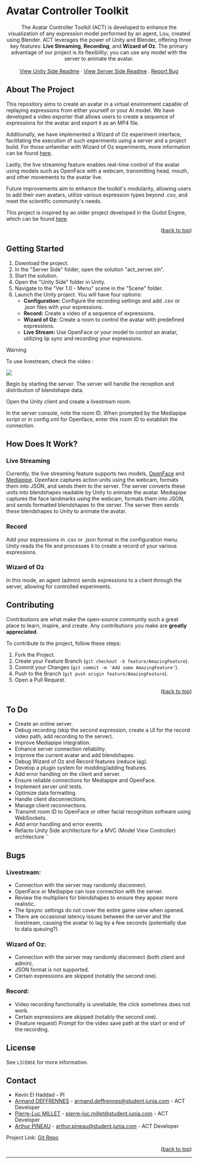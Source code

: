# Avatar Controller Toolkit

<div align="center">
  <p align="center">
    The Avatar Controller Toolkit (ACT) is developed to enhance the visualization of any expression model performed by an agent, Lou, created using Blender.
    ACT leverages the power of Unity and Blender, offering three key features: <b>Live Streaming</b>, <b>Recording</b>, and <b>Wizard of Oz</b>. The primary advantage of our project is its flexibility; you can use any model with the server to animate the avatar.
    <br />
    <br />
    <a href="https://github.com/numediart/ACT/tree/ACT_experimental/UnitySide">View Unity Side Readme</a>
    ·
    <a href="https://github.com/numediart/ACT/tree/ACT_experimental/ServerSide">View Server Side Readme</a>
    .
    <a href="https://github.com/numediart/ACT/issues">Report Bug</a>
  </p>
</div>

## About The Project

This repository aims to create an avatar in a virtual environment capable of replaying expressions from either yourself or your AI model. We have developed a video exporter that allows users to create a sequence of expressions for the avatar and export it as an MP4 file.

Additionally, we have implemented a Wizard of Oz experiment interface, facilitating the execution of such experiments using a server and a project build. For those unfamiliar with Wizard of Oz experiments, more information can be found [here](https://en.wikipedia.org/wiki/Wizard_of_Oz_experiment).

Lastly, the live streaming feature enables real-time control of the avatar using models such as OpenFace with a webcam, transmitting head, mouth, and other movements to the avatar live.

Future improvements aim to enhance the toolkit's modularity, allowing users to add their own avatars, utilize various expression types beyond .csv, and meet the scientific community's needs.

This project is inspired by an older project developed in the Godot Engine, which can be found [here](https://github.com/numediart/ReVA-toolkit).

<p align="right">(<a href="#readme-top">back to top</a>)</p>

## Getting Started

1. Download the project.
2. In the "Server Side" folder, open the solution "act_server.sln".
3. Start the solution.
4. Open the "Unity Side" folder in Unity.
5. Navigate to the "Ver 1.0 - Menu" scene in the "Scene" folder.
6. Launch the Unity project. You will have four options:
   - **Configuration:** Configure the recording settings and add .csv or .json files with your expressions.
   - **Record:** Create a video of a sequence of expressions.
   - **Wizard of Oz:** Create a room to control the avatar with predefined expressions.
   - **Live Stream:** Use OpenFace or your model to control an avatar, utilizing lip sync and recording your expressions.
     


> [!WARNING]
> To use livestream, check the video :
> 
> ![](https://github.com/numediart/ACT/blob/ACT_experimental/Readme_Vid/Tutorial-LiveStream.gif)
> 
>  Begin by starting the server. The server will handle the reception and distribution of blendshape data.
> 
>  Open the Unity client and create a livestream room.
> 
> In the server console, note the room ID. When prompted by the Mediapipe script or in config.xml for Openface, enter this room ID to establish the connection.

## How Does It Work?

### Live Streaming

Currently, the live streaming feature supports two models, [OpenFace](https://github.com/numediart/openface_act) and [Mediapipe](https://github.com/numediart/mediapipe_act). Openface captures action units using the webcam, formats them into JSON, and sends them to the server. The server converts these units into blendshapes readable by Unity to animate the avatar.
Mediapipe captures the face landmarks using the webcam, formats them into JSON, and sends formatted blendshapes to the server. The server then sends these blendshapes to Unity to animate the avatar.
### Record

Add your expressions in .csv or .json format in the configuration menu. Unity reads the file and processes it to create a record of your various expressions.

### Wizard of Oz

In this mode, an agent (admin) sends expressions to a client through the server, allowing for controlled experiments.

## Contributing

Contributions are what make the open-source community such a great place to learn, inspire, and create. Any contributions you make are **greatly appreciated**.

To contribute to the project, follow these steps:

1. Fork the Project.
2. Create your Feature Branch (`git checkout -b feature/AmazingFeature`).
3. Commit your Changes (`git commit -m 'Add some AmazingFeature'`).
4. Push to the Branch (`git push origin feature/AmazingFeature`).
5. Open a Pull Request.

<p align="right">(<a href="#readme-top">back to top</a>)</p>

## To Do

* Create an online server.
* Debug recording (skip the second expression, create a UI for the record video path, add recording to the server).
* Improve Mediapipe integration.
* Enhance server connection reliability.
* Improve the current avatar and add blendshapes.
* Debug Wizard of Oz and Record features (reduce lag).
* Develop a plugin system for modding/adding features.
* Add error handling on the client and server.
* Ensure reliable connections for Mediapipe and OpenFace.
* Implement server unit tests.
* Optimize data formatting.
* Handle client disconnections.
* Manage client reconnections.
* Transmit room ID to OpenFace or other facial recognition software using WebSockets.
* Add error handling and error events.
* Refacto Unity Side architecture for a MVC (Model View Controller) architecture
¨
## Bugs
### Livestream:

- Connection with the server may randomly disconnect.
- OpenFace or Mediapipe can lose connection with the server.
- Review the multipliers for blendshapes to ensure they appear more realistic.
- The lipsync settings do not cover the entire game view when opened.
- There are occasional latency issues between the server and the livestream, causing the avatar to lag by a few seconds (potentially due to data queuing?).

### Wizard of Oz:

- Connection with the server may randomly disconnect (both client and admin).
- JSON format is not supported.
- Certain expressions are skipped (notably the second one).

### Record:

- Video recording functionality is unreliable; the click sometimes does not work.
- Certain expressions are skipped (notably the second one).
- (Feature request) Prompt for the video save path at the start or end of the recording.



## License

See `LICENSE` for more information.

## Contact

- Kevin El Haddad - PI
- [Armand DEFFRENNES](https://github.com/JambonPasFrais) - armand.deffrennes@student.junia.com - ACT Developer
- [Pierre-Luc MILLET](https://github.com/Pierre-LucM) - pierre-luc.millet@student.junia.com - ACT Developer
- [Arthur PINEAU](https://github.com/Arthur-P0) - arthur.pineau@student.junia.com - ACT Developer

Project Link: [Git Repo](https://github.com/numediart/ACT)

<p align="right">(<a href="#readme-top">back to top</a>)</p>

---

